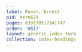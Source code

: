 ```yaml
---
label: Renan, Ernest
pid: term629
pages: 639|705|734|747
order: '0817'
layout: generic_index_term
collection: index-headings
---
```

